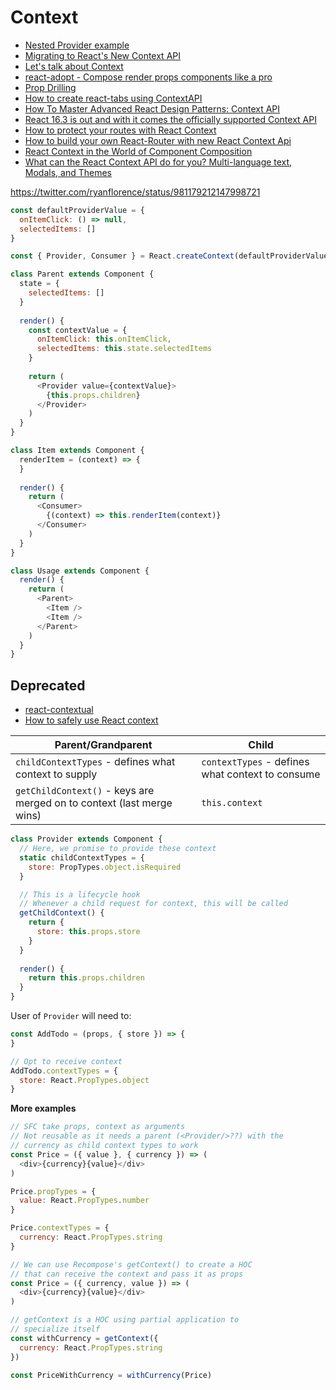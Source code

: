 # Context

* [Nested Provider example](https://codesandbox.io/s/9zj452q1yo)
* [Migrating to React's New Context API](https://blog.kentcdodds.com/migrating-to-reacts-new-context-api-b15dc7a31ea0)
* [Let's talk about Context](http://reactcontext.com/)
* [react-adopt - Compose render props components like a pro](https://github.com/pedronauck/react-adopt)
* [Prop Drilling](https://buttondown.email/kentcdodds/archive/8e22429d-fcc7-4d5b-af0b-3880c64a9857)
* [How to create react-tabs using ContextAPI](https://medium.com/dailyjs/how-to-create-react-tabs-using-contextapi-932c7bec35c7)
* [How To Master Advanced React Design Patterns: Context API](https://itnext.io/using-advanced-design-patterns-to-create-flexible-and-reusable-react-components-part-2-react-3c5662b997ab)
* [React 16.3 is out and with it comes the officially supported Context API](https://itnext.io/compound-components-with-react-v16-3-6679c752bd56)
* [How to protect your routes with React Context](https://medium.freecodecamp.org/how-to-protect-your-routes-with-react-context-717670c4713a)
* [How to build your own React-Router with new React Context Api](https://medium.com/@stevenkoch/how-to-build-your-own-react-router-with-new-react-context-api-1647406b9b93)
* [React Context in the World of Component Composition](https://medium.com/@ablamunits/react-context-in-the-world-of-component-composition-ce049d99afd9)
* [What can the React Context API do for you? Multi-language text, Modals, and Themes](https://codeburst.io/what-can-react-context-api-do-for-you-multi-language-text-modals-and-theme-switchers-9cfbc8e5ee5e)

https://twitter.com/ryanflorence/status/981179212147998721

```js
const defaultProviderValue = {
  onItemClick: () => null,
  selectedItems: []
}

const { Provider, Consumer } = React.createContext(defaultProviderValue)

class Parent extends Component {
  state = {
    selectedItems: []
  }
  
  render() {
    const contextValue = {
      onItemClick: this.onItemClick,
      selectedItems: this.state.selectedItems
    }
    
    return (
      <Provider value={contextValue}>
        {this.props.children}
      </Provider>
    )
  }
}

class Item extends Component {
  renderItem = (context) => {
  }
  
  render() {
    return (
      <Consumer>
        {(context) => this.renderItem(context)}
      </Consumer>
    )
  }
}

class Usage extends Component {
  render() {
    return (
      <Parent>
        <Item />
        <Item />
      </Parent>
    )
  }
}
```

## Deprecated

* [react-contextual](https://github.com/drcmda/react-contextual)
* [How to safely use React context](https://medium.com/@mweststrate/how-to-safely-use-react-context-b7e343eff076)

| Parent/Grandparent                                                    | Child                                            |
|-----------------------------------------------------------------------|--------------------------------------------------|
| `childContextTypes` - defines what context to supply                  | `contextTypes` - defines what context to consume |
| `getChildContext()` - keys are merged on to context (last merge wins) | `this.context`                                   |

```js
class Provider extends Component {
  // Here, we promise to provide these context
  static childContextTypes = {
    store: PropTypes.object.isRequired
  }

  // This is a lifecycle hook
  // Whenever a child request for context, this will be called
  getChildContext() {
    return {
      store: this.props.store
    }
  }
  
  render() {
    return this.props.children
  }
}
```

User of `Provider` will need to:

```js
const AddTodo = (props, { store }) => {
}

// Opt to receive context
AddTodo.contextTypes = {
  store: React.PropTypes.object
}
```

**More examples**

```js
// SFC take props, context as arguments
// Not reusable as it needs a parent (<Provider/>??) with the
// currency as child context types to work
const Price = ({ value }, { currency }) => (
  <div>{currency}{value}</div>
)

Price.propTypes = {
  value: React.PropTypes.number
}

Price.contextTypes = {
  currency: React.PropTypes.string
}

// We can use Recompose's getContext() to create a HOC
// that can receive the context and pass it as props
const Price = ({ currency, value }) => (
  <div>{currency}{value}</div>
)

// getContext is a HOC using partial application to
// specialize itself
const withCurrency = getContext({
  currency: React.PropTypes.string
})

const PriceWithCurrency = withCurrency(Price)
```

